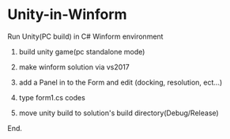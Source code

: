 # Unity-in-Winform
Run Unity(PC build) in C# Winform environment

1) build unity game(pc standalone mode)

2) make winform solution via vs2017

3) add a Panel in to the Form and edit (docking, resolution, ect...)

4) type form1.cs codes

5) move unity build to solution's build directory(Debug/Release)

End.
